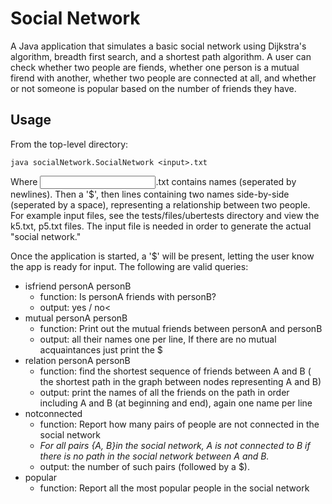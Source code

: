 # Social Network
A Java application that simulates a basic social network using Dijkstra's algorithm, breadth first search,
and a shortest path algorithm. A user can check whether two people are fiends, whether one person is a mutual
firend with another, whether two people are connected at all, and whether or not someone is popular based
on the number of friends they have.

## Usage
From the top-level directory:
```
java socialNetwork.SocialNetwork <input>.txt
```
Where <input>.txt contains names (seperated by newlines). Then a '$', then lines containing two names side-by-side (seperated by a space), representing a relationship between two people. For example input files, see the tests/files/ubertests directory and view the k5.txt, p5.txt files. The input file is needed in order to generate the actual "social network."

Once the application is started, a '$' will be present, letting the user know the app is ready for input. The following are valid queries:

* isfriend personA personB
  * function: Is personA friends with personB?
  * output: yes / no<
* mutual personA personB
  * function: Print out the mutual friends between personA and personB
  * output: all their names one per line, If there are no mutual acquaintances just print the $
* relation personA personB
  * function: find the shortest sequence of friends between A and B ( the shortest path in the graph between nodes representing A and B)
  * output: print the names of all the friends on the path in order including A and B (at beginning and end), again one name per line
* notconnected
  * function: Report how many pairs of people are not connected in the social network
  * <i>For all pairs {A, B}in the social network, A  is not connected to B if there is no path in the social network between A and B.</i>
  * output: the number of such pairs (followed by a $).
* popular
  * function: Report all the most popular people in the social network
